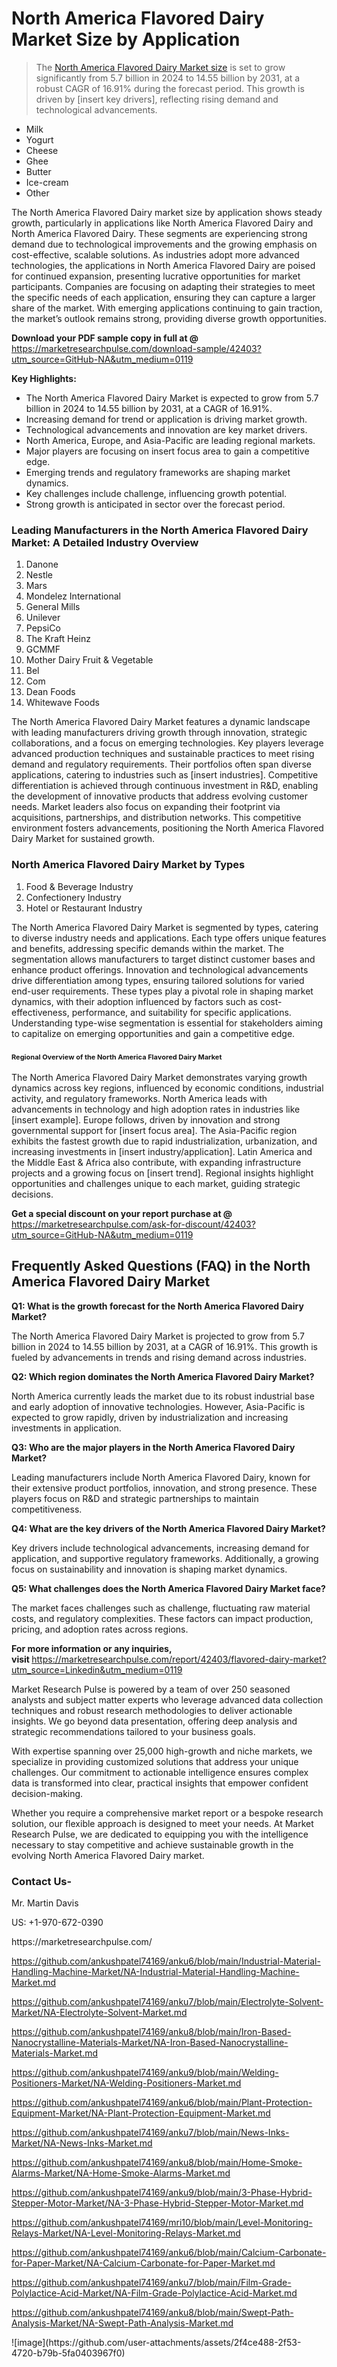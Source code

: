 <h1>North America Flavored Dairy Market&nbsp;Size by Application</h1><blockquote><p>The <a href="https://marketresearchpulse.com/download-sample/42403?utm_source=GitHub-NA&amp;utm_medium=0119">North America Flavored Dairy Market size</a> is set to grow significantly from 5.7 billion in 2024 to 14.55 billion by 2031, at a robust CAGR of 16.91% during the forecast period. This growth is driven by [insert key drivers], reflecting rising demand and technological advancements.</p></blockquote><ul><li>Milk<li> Yogurt<li> Cheese<li> Ghee<li> Butter<li> Ice-cream<li> Other</li></ul><p>The North America Flavored Dairy market size by application shows steady growth, particularly in applications like North America Flavored Dairy and North America Flavored Dairy. These segments are experiencing strong demand due to technological improvements and the growing emphasis on cost-effective, scalable solutions. As industries adopt more advanced technologies, the applications in North America Flavored Dairy are poised for continued expansion, presenting lucrative opportunities for market participants. Companies are focusing on adapting their strategies to meet the specific needs of each application, ensuring they can capture a larger share of the market. With emerging applications continuing to gain traction, the market’s outlook remains strong, providing diverse growth opportunities.</p><p><strong>Download your PDF sample copy in full at @ </strong><a href="https://marketresearchpulse.com/download-sample/42403?utm_source=GitHub-NA&amp;utm_medium=0119">https://marketresearchpulse.com/download-sample/42403?utm_source=GitHub-NA&amp;utm_medium=0119</a></p><p><strong>Key Highlights: </strong></p><ul><li>The North America Flavored Dairy Market is expected to grow from 5.7 billion in 2024 to 14.55 billion by 2031, at a CAGR of 16.91%.</li><li>Increasing demand for trend or application is driving market growth.</li><li>Technological advancements and innovation are key market drivers.</li><li>North America, Europe, and Asia-Pacific are leading regional markets.</li><li>Major players are focusing on insert focus area to gain a competitive edge.</li><li>Emerging trends and regulatory frameworks are shaping market dynamics.</li><li>Key challenges include challenge, influencing growth potential.</li><li>Strong growth is anticipated in sector over the forecast period.</li></ul><h3>Leading Manufacturers in the North America Flavored Dairy Market: A Detailed Industry Overview</h3><ol><li>Danone</li><li>Nestle</li><li>Mars</li><li>Mondelez International</li><li>General Mills</li><li>Unilever</li><li>PepsiCo</li><li>The Kraft Heinz</li><li>GCMMF</li><li>Mother Dairy Fruit & Vegetable</li><li>Bel</li><li>Com</li><li>Dean Foods</li><li>Whitewave Foods</li></ol><div class="flex max-w-full flex-col flex-grow"><div class="min-h-8 text-message flex w-full flex-col items-end gap-2 whitespace-normal break-words [.text-message+&amp;]:mt-5" dir="auto" data-message-author-role="assistant" data-message-id="fd8432e4-4910-450d-b182-61b7bfb0a01f" data-message-model-slug="gpt-4o"><div class="flex w-full flex-col gap-1 empty:hidden first:pt-[3px]"><div class="markdown prose w-full break-words dark:prose-invert light"><p>The North America Flavored Dairy Market features a dynamic landscape with leading manufacturers driving growth through innovation, strategic collaborations, and a focus on emerging technologies. Key players leverage advanced production techniques and sustainable practices to meet rising demand and regulatory requirements. Their portfolios often span diverse applications, catering to industries such as [insert industries]. Competitive differentiation is achieved through continuous investment in R&amp;D, enabling the development of innovative products that address evolving customer needs. Market leaders also focus on expanding their footprint via acquisitions, partnerships, and distribution networks. This competitive environment fosters advancements, positioning the North America Flavored Dairy Market for sustained growth.</p></div></div></div></div><h3>North America Flavored Dairy Market by Types</h3><ol><li>Food & Beverage Industry<li> Confectionery Industry<li> Hotel or Restaurant Industry</li></ol><div class="flex max-w-full flex-col flex-grow"><div class="min-h-8 text-message flex w-full flex-col items-end gap-2 whitespace-normal break-words [.text-message+&amp;]:mt-5" dir="auto" data-message-author-role="assistant" data-message-id="084470be-0bb7-4664-bddf-5156b4f41249" data-message-model-slug="gpt-4o-mini"><div class="flex w-full flex-col gap-1 empty:hidden first:pt-[3px]"><div class="markdown prose w-full break-words dark:prose-invert light"><p>The North America Flavored Dairy Market is segmented by types, catering to diverse industry needs and applications. Each type offers unique features and benefits, addressing specific demands within the market. The segmentation allows manufacturers to target distinct customer bases and enhance product offerings. Innovation and technological advancements drive differentiation among types, ensuring tailored solutions for varied end-user requirements. These types play a pivotal role in shaping market dynamics, with their adoption influenced by factors such as cost-effectiveness, performance, and suitability for specific applications. Understanding type-wise segmentation is essential for stakeholders aiming to capitalize on emerging opportunities and gain a competitive edge.</p></div></div></div></div><h3><span style="font-size: 11px;">Regional Overview of the North America Flavored Dairy Market</span></h3><div class="flex max-w-full flex-col flex-grow"><div class="min-h-8 text-message flex w-full flex-col items-end gap-2 whitespace-normal break-words [.text-message+&amp;]:mt-5" dir="auto" data-message-author-role="assistant" data-message-id="e9038762-ce64-4e30-91c9-9bd413514231" data-message-model-slug="gpt-4o-mini"><div class="flex w-full flex-col gap-1 empty:hidden first:pt-[3px]"><div class="markdown prose w-full break-words dark:prose-invert light"><p>The North America Flavored Dairy Market demonstrates varying growth dynamics across key regions, influenced by economic conditions, industrial activity, and regulatory frameworks. North America leads with advancements in technology and high adoption rates in industries like [insert example]. Europe follows, driven by innovation and strong governmental support for [insert focus area]. The Asia-Pacific region exhibits the fastest growth due to rapid industrialization, urbanization, and increasing investments in [insert industry/application]. Latin America and the Middle East &amp; Africa also contribute, with expanding infrastructure projects and a growing focus on [insert trend]. Regional insights highlight opportunities and challenges unique to each market, guiding strategic decisions.</p></div></div></div></div><p><strong>Get a special discount on your report purchase at @ </strong><a href="https://marketresearchpulse.com/ask-for-discount/42403?utm_source=GitHub-NA&amp;utm_medium=0119">https://marketresearchpulse.com/ask-for-discount/42403?utm_source=GitHub-NA&amp;utm_medium=0119</a></p><h2>Frequently Asked Questions (FAQ) in the North America Flavored Dairy Market</h2><p><strong>Q1: What is the growth forecast for the North America Flavored Dairy Market?</strong></p><p>The North America Flavored Dairy Market is projected to grow from 5.7 billion in 2024 to 14.55 billion by 2031, at a CAGR of 16.91%. This growth is fueled by advancements in trends and rising demand across industries.</p><p><strong>Q2: Which region dominates the North America Flavored Dairy Market?</strong></p><p>North America currently leads the market due to its robust industrial base and early adoption of innovative technologies. However, Asia-Pacific is expected to grow rapidly, driven by industrialization and increasing investments in application.</p><p><strong>Q3: Who are the major players in the North America Flavored Dairy Market?</strong></p><p>Leading manufacturers include North America Flavored Dairy, known for their extensive product portfolios, innovation, and strong presence. These players focus on R&amp;D and strategic partnerships to maintain competitiveness.</p><p><strong>Q4: What are the key drivers of the North America Flavored Dairy Market?</strong></p><p>Key drivers include technological advancements, increasing demand for application, and supportive regulatory frameworks. Additionally, a growing focus on sustainability and innovation is shaping market dynamics.</p><p><strong>Q5: What challenges does the North America Flavored Dairy Market face?</strong></p><p>The market faces challenges such as challenge, fluctuating raw material costs, and regulatory complexities. These factors can impact production, pricing, and adoption rates across regions.</p><p><strong>For more information or any inquiries, visit&nbsp;</strong><a href="https://marketresearchpulse.com/report/42403/flavored-dairy-market?utm_source=Linkedin&utm_medium=0119">https://marketresearchpulse.com/report/42403/flavored-dairy-market?utm_source=Linkedin&utm_medium=0119</a></p><p>Market Research Pulse is powered by a team of over 250 seasoned analysts and subject matter experts who leverage advanced data collection techniques and robust research methodologies to deliver actionable insights. We go beyond data presentation, offering deep analysis and strategic recommendations tailored to your business goals.</p><p>With expertise spanning over 25,000 high-growth and niche markets, we specialize in providing customized solutions that address your unique challenges. Our commitment to actionable intelligence ensures complex data is transformed into clear, practical insights that empower confident decision-making.</p><p>Whether you require a comprehensive market report or a bespoke research solution, our flexible approach is designed to meet your needs. At Market Research Pulse, we are dedicated to equipping you with the intelligence necessary to stay competitive and achieve sustainable growth in the evolving North America Flavored Dairy market.</p><h3><strong>Contact Us-</strong></h3><p>Mr. Martin Davis</p><p>US: +1-970-672-0390</p><p>https://marketresearchpulse.com/</p><p><a href="https://github.com/ankushpatel74169/anku6/blob/main/Industrial-Material-Handling-Machine-Market/NA-Industrial-Material-Handling-Machine-Market.md">https://github.com/ankushpatel74169/anku6/blob/main/Industrial-Material-Handling-Machine-Market/NA-Industrial-Material-Handling-Machine-Market.md</a></p><p><a href="https://github.com/ankushpatel74169/anku7/blob/main/Electrolyte-Solvent-Market/NA-Electrolyte-Solvent-Market.md">https://github.com/ankushpatel74169/anku7/blob/main/Electrolyte-Solvent-Market/NA-Electrolyte-Solvent-Market.md</a></p><p><a href="https://github.com/ankushpatel74169/anku8/blob/main/Iron-Based-Nanocrystalline-Materials-Market/NA-Iron-Based-Nanocrystalline-Materials-Market.md">https://github.com/ankushpatel74169/anku8/blob/main/Iron-Based-Nanocrystalline-Materials-Market/NA-Iron-Based-Nanocrystalline-Materials-Market.md</a></p><p><a href="https://github.com/ankushpatel74169/anku9/blob/main/Welding-Positioners-Market/NA-Welding-Positioners-Market.md">https://github.com/ankushpatel74169/anku9/blob/main/Welding-Positioners-Market/NA-Welding-Positioners-Market.md</a></p><p><a href="https://github.com/ankushpatel74169/anku6/blob/main/Plant-Protection-Equipment-Market/NA-Plant-Protection-Equipment-Market.md">https://github.com/ankushpatel74169/anku6/blob/main/Plant-Protection-Equipment-Market/NA-Plant-Protection-Equipment-Market.md</a></p><p><a href="https://github.com/ankushpatel74169/anku7/blob/main/News-Inks-Market/NA-News-Inks-Market.md">https://github.com/ankushpatel74169/anku7/blob/main/News-Inks-Market/NA-News-Inks-Market.md</a></p><p><a href="https://github.com/ankushpatel74169/anku8/blob/main/Home-Smoke-Alarms-Market/NA-Home-Smoke-Alarms-Market.md">https://github.com/ankushpatel74169/anku8/blob/main/Home-Smoke-Alarms-Market/NA-Home-Smoke-Alarms-Market.md</a></p><p><a href="https://github.com/ankushpatel74169/anku9/blob/main/3-Phase-Hybrid-Stepper-Motor-Market/NA-3-Phase-Hybrid-Stepper-Motor-Market.md">https://github.com/ankushpatel74169/anku9/blob/main/3-Phase-Hybrid-Stepper-Motor-Market/NA-3-Phase-Hybrid-Stepper-Motor-Market.md</a></p><p><a href="https://github.com/ankushpatel74169/mri10/blob/main/Level-Monitoring-Relays-Market/NA-Level-Monitoring-Relays-Market.md">https://github.com/ankushpatel74169/mri10/blob/main/Level-Monitoring-Relays-Market/NA-Level-Monitoring-Relays-Market.md</a></p><p><a href="https://github.com/ankushpatel74169/anku6/blob/main/Calcium-Carbonate-for-Paper-Market/NA-Calcium-Carbonate-for-Paper-Market.md">https://github.com/ankushpatel74169/anku6/blob/main/Calcium-Carbonate-for-Paper-Market/NA-Calcium-Carbonate-for-Paper-Market.md</a></p><p><a href="https://github.com/ankushpatel74169/anku7/blob/main/Film-Grade-Polylactice-Acid-Market/NA-Film-Grade-Polylactice-Acid-Market.md">https://github.com/ankushpatel74169/anku7/blob/main/Film-Grade-Polylactice-Acid-Market/NA-Film-Grade-Polylactice-Acid-Market.md</a></p><p><a href="https://github.com/ankushpatel74169/anku8/blob/main/Swept-Path-Analysis-Market/NA-Swept-Path-Analysis-Market.md">https://github.com/ankushpatel74169/anku8/blob/main/Swept-Path-Analysis-Market/NA-Swept-Path-Analysis-Market.md</a></p>
![image](https://github.com/user-attachments/assets/2f4ce488-2f53-4720-b79b-5fa0403967f0)
